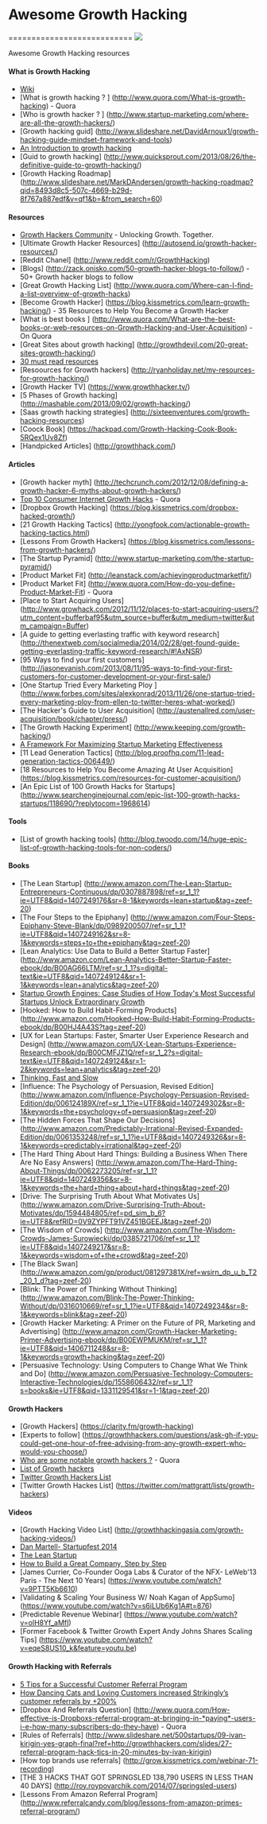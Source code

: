 # Awesome Growth Hacking
===========================
<img src="http://vobi.ge/static/img/growth_hacking.jpg">

Awesome Growth Hacking resources

#### What is Growth Hacking
* [Wiki](http://en.wikipedia.org/wiki/Growth_hacking) 
* [What is growth hacking ? ] (http://www.quora.com/What-is-growth-hacking) - Quora
* [Who is growth hacker ? ] (http://www.startup-marketing.com/where-are-all-the-growth-hackers/)
* [Growth hacking guid] (http://www.slideshare.net/DavidArnoux1/growth-hacking-guide-mindset-framework-and-tools)
* [An Introduction to growth hacking](http://blog.clarity.fm/an-introduction-to-growth-hacking-3-quotes-to-explain-the-future-of-marketing/)
* [Guid to growth hacking] (http://www.quicksprout.com/2013/08/26/the-definitive-guide-to-growth-hacking/)
* [Growth Hacking Roadmap] (http://www.slideshare.net/MarkDAndersen/growth-hacking-roadmap?qid=8493d8c5-507c-4669-b29d-8f767a887edf&v=qf1&b=&from_search=60)
 
#### Resources
* [Growth Hackers Community](https://growthhackers.com/) - Unlocking Growth. Together.
* [Ultimate Growth Hacker Resources] (http://autosend.io/growth-hacker-resources/)
* [Reddit Chanel] (http://www.reddit.com/r/GrowthHacking)
* [Blogs] (http://zack.onisko.com/50-growth-hacker-blogs-to-follow/) - 50+ Growth hacker blogs to follow
* [Great Growth Hacking List] (http://www.quora.com/Where-can-I-find-a-list-overview-of-growth-hacks)
* [Become Growth Hacker] (https://blog.kissmetrics.com/learn-growth-hacking/) - 35 Resources to Help You Become a Growth Hacker
* [What is best books ] (http://www.quora.com/What-are-the-best-books-or-web-resources-on-Growth-Hacking-and-User-Acquisition) - On Quora
* [Great Sites about growth hacking] (http://growthdevil.com/20-great-sites-growth-hacking/)
* [30 must read resources](http://writtent.com/blog/30-must-read-growth-hacking-resources-digital-marketers/)
* [Resoources for Growth hackers] (http://ryanholiday.net/my-resources-for-growth-hacking/)
* [Growth Hacker TV] (https://www.growthhacker.tv/)
* [5 Phases of Growth hacking] (http://mashable.com/2013/09/02/growth-hacking/)
* [Saas growth hacking strategies] (http://sixteenventures.com/growth-hacking-resources)
* [Coock Book] (https://hackpad.com/Growth-Hacking-Cook-Book-5RQex1Uv8Zf)
* [Handpicked Articles] (http://growthhack.com/)

#### Articles
* [Growth hacker myth] (http://techcrunch.com/2012/12/08/defining-a-growth-hacker-6-myths-about-growth-hackers/)
* [Top 10 Consumer Internet Growth Hacks](http://www.quora.com/What-are-the-Top-10-Consumer-Internet-Growth-Hacks-that-have-been-A-B-tested) - Quora
* [Dropbox Growth Hacking] (https://blog.kissmetrics.com/dropbox-hacked-growth/)
* [21 Growth Hacking Tactics] (http://yongfook.com/actionable-growth-hacking-tactics.html)
* [Lessons From Growth Hackers] (https://blog.kissmetrics.com/lessons-from-growth-hackers/)
* [The Startup Pyramid] (http://www.startup-marketing.com/the-startup-pyramid/)
* [Product Market Fit] (http://leanstack.com/achievingproductmarketfit/)
* [Product Market Fit] (http://www.quora.com/How-do-you-define-Product-Market-Fit) - Quora
* [Place to Start Acquiring Users] (http://www.growhack.com/2012/11/12/places-to-start-acquiring-users/?utm_content=bufferbaf95&utm_source=buffer&utm_medium=twitter&utm_campaign=Buffer)
* [A guide to getting everlasting traffic with keyword research] (http://thenextweb.com/socialmedia/2014/02/28/get-found-guide-getting-everlasting-traffic-keyword-research/#!AxNSR)
* [95 Ways to find your first customers] (http://jasonevanish.com/2013/08/11/95-ways-to-find-your-first-customers-for-customer-development-or-your-first-sale/)
* [One Startup Tried Every Marketing Ploy ] (http://www.forbes.com/sites/alexkonrad/2013/11/26/one-startup-tried-every-marketing-ploy-from-ellen-to-twitter-heres-what-worked/)
* [The Hacker's Guide to User Acquisition] (http://austenallred.com/user-acquisition/book/chapter/press/)
* [The Growth Hacking Experiment] (http://www.keeping.com/growth-hacking/)
* [A Framework For Maximizing Startup Marketing Effectiveness](http://tomtunguz.com/building-a-customer-acquisition-machine/)
* [11 Lead Generation Tactics] (http://blog.proofhq.com/11-lead-generation-tactics-006449/)
* [18 Resources to Help You Become Amazing At User Acquisition] (https://blog.kissmetrics.com/resources-for-customer-acquisition/)
* [An Epic List of 100 Growth Hacks for Startups] (http://www.searchenginejournal.com/epic-list-100-growth-hacks-startups/118690/?replytocom=1968614)


#### Tools 
* [List of growth hacking tools] (http://blog.twoodo.com/14/huge-epic-list-of-growth-hacking-tools-for-non-coders/)

#### Books
* [The Lean Startup] (http://www.amazon.com/The-Lean-Startup-Entrepreneurs-Continuous/dp/0307887898/ref=sr_1_1?ie=UTF8&qid=1407249176&sr=8-1&keywords=lean+startup&tag=zeef-20)
* [The Four Steps to the Epiphany] (http://www.amazon.com/Four-Steps-Epiphany-Steve-Blank/dp/0989200507/ref=sr_1_1?ie=UTF8&qid=1407249162&sr=8-1&keywords=steps+to+the+epiphany&tag=zeef-20)
* [Lean Analytics: Use Data to Build a Better Startup Faster] (http://www.amazon.com/Lean-Analytics-Better-Startup-Faster-ebook/dp/B00AG66LTM/ref=sr_1_1?s=digital-text&ie=UTF8&qid=1407249124&sr=1-1&keywords=lean+analytics&tag=zeef-20)
* [Startup Growth Engines: Case Studies of How Today's Most Successful Startups Unlock Extraordinary Growth](http://www.amazon.com/Startup-Growth-Engines-Successful-Extraordinary-ebook/dp/B00LA95B68/ref=sr_1_2?ie=UTF8&qid=1407249188&sr=8-2&keywords=growth+hacking&tag=zeef-20)
* [Hooked: How to Build Habit-Forming Products] (http://www.amazon.com/Hooked-How-Build-Habit-Forming-Products-ebook/dp/B00HJ4A43S?tag=zeef-20)
* [UX for Lean Startups: Faster, Smarter User Experience Research and Design] (http://www.amazon.com/UX-Lean-Startups-Experience-Research-ebook/dp/B00CMFJZ1Q/ref=sr_1_2?s=digital-text&ie=UTF8&qid=1407249124&sr=1-2&keywords=lean+analytics&tag=zeef-20)
* [Thinking, Fast and Slow](http://www.amazon.com/Thinking-Fast-Slow-Daniel-Kahneman/dp/0374533555/ref=sr_1_1?ie=UTF8&qid=1407249259&sr=8-1&keywords=thinking+fast+and+slow&tag=zeef-20)
* [Influence: The Psychology of Persuasion, Revised Edition] (http://www.amazon.com/Influence-Psychology-Persuasion-Revised-Edition/dp/006124189X/ref=sr_1_1?ie=UTF8&qid=1407249302&sr=8-1&keywords=the+psychology+of+persuasion&tag=zeef-20)
* [The Hidden Forces That Shape Our Decisions] (http://www.amazon.com/Predictably-Irrational-Revised-Expanded-Edition/dp/0061353248/ref=sr_1_1?ie=UTF8&qid=1407249326&sr=8-1&keywords=predictably+irrational&tag=zeef-20)
* [The Hard Thing About Hard Things: Building a Business When There Are No Easy Answers] (http://www.amazon.com/The-Hard-Thing-About-Things/dp/0062273205/ref=sr_1_1?ie=UTF8&qid=1407249356&sr=8-1&keywords=the+hard+thing+about+hard+things&tag=zeef-20)
* [Drive: The Surprising Truth About What Motivates Us] (http://www.amazon.com/Drive-Surprising-Truth-About-Motivates/dp/1594484805/ref=pd_sim_b_6?ie=UTF8&refRID=0V9ZYPFT91VZ451BGEEJ&tag=zeef-20)
* [The Wisdom of Crowds] (http://www.amazon.com/The-Wisdom-Crowds-James-Surowiecki/dp/0385721706/ref=sr_1_1?ie=UTF8&qid=1407249217&sr=8-1&keywords=wisdom+of+the+crowd&tag=zeef-20)
* [The Black Swan] (http://www.amazon.com/gp/product/081297381X/ref=wsirn_dp_u_b_T2_20_1_d?tag=zeef-20)
* [Blink: The Power of Thinking Without Thinking] (http://www.amazon.com/Blink-The-Power-Thinking-Without/dp/0316010669/ref=sr_1_1?ie=UTF8&qid=1407249234&sr=8-1&keywords=blink&tag=zeef-20)
* [Growth Hacker Marketing: A Primer on the Future of PR, Marketing and Advertising] (http://www.amazon.com/Growth-Hacker-Marketing-Primer-Advertising-ebook/dp/B00EWPMUKM/ref=sr_1_1?ie=UTF8&qid=1406711248&sr=8-1&keywords=growth+hacking&tag=zeef-20)
* [Persuasive Technology: Using Computers to Change What We Think and Do] (http://www.amazon.com/Persuasive-Technology-Computers-Interactive-Technologies/dp/1558606432/ref=sr_1_1?s=books&ie=UTF8&qid=1331129541&sr=1-1&tag=zeef-20)

#### Growth Hackers 
* [Growth Hackers] (https://clarity.fm/growth-hacking)
* [Experts to follow] (https://growthhackers.com/questions/ask-gh-if-you-could-get-one-hour-of-free-advising-from-any-growth-expert-who-would-you-choose/)
* [Who are some notable growth hackers ?](http://www.quora.com/Who-are-some-notable-growth-hackers) - Quora
* [List of Growth hackers](http://startitup.co/guides/628/list-of-growth-hackers)
* [Twitter Growth Hackers List](https://twitter.com/ukituki/lists/growth-hackers)
* [Twitter Growth Hackes List] (https://twitter.com/mattgratt/lists/growth-hackers)

#### Videos 

* [Growth Hacking Video List] (http://growthhackingasia.com/growth-hacking-videos/)
* [Dan Martell- Startupfest 2014](https://www.youtube.com/watch?v=OBhq9QUEia8)
* [The Lean Startup](https://www.youtube.com/watch?v=fEvKo90qBns#t=2579)
* [How to Build a Great Company, Step by Step](https://www.youtube.com/watch?v=1RTcXwJuCaU)
* [James Currier, Co-Founder Ooga Labs & Curator of the NFX- LeWeb'13 Paris - The Next 10 Years] (https://www.youtube.com/watch?v=9PTT5Kb6610)
* [Validating & Scaling Your Business W/ Noah Kagan of AppSumo] (https://www.youtube.com/watch?v=s6iLUb6Kg1A#t=876)
* [Predictable Revenue Webinar] (https://www.youtube.com/watch?v=olH8Yf_aMfI)
* [Former Facebook & Twitter Growth Expert Andy Johns Shares Scaling Tips] (https://www.youtube.com/watch?v=eqeS8US10_k&feature=youtu.be)

#### Growth Hacking with Referrals
* [5 Tips for a Successful Customer Referral Program](https://www.salesforce.com/blog/2013/08/customer-referral-program.html?utm_content=buffer2ca36&utm_source=buffer&utm_medium=twitter&utm_campaign=Buffer)
* [How Dancing Cats and Loving Customers increased Strikingly’s customer referrals by +200%](http://www.referralsaasquatch.com/what-do-dancing-cats-loving-customers-and-strikingly-have-in-common/)
* [Dropbox And Referrals Question] (http://www.quora.com/How-effective-is-Dropboxs-referral-program-at-bringing-in-*paying*-users-i-e-how-many-subscribers-do-they-have) - Quora
* [Rules of Referrals] (http://www.slideshare.net/500startups/09-ivan-kirigin-yes-graph-final?ref=http://growthhackers.com/slides/27-referral-program-hack-tics-in-20-minutes-by-ivan-kirigin)
* [How top brands use referrals] (http://grow.kissmetrics.com/webinar-71-recording)
* [THE 3 HACKS THAT GOT SPRINGSLED 138,790 USERS IN LESS THAN 40 DAYS] (http://roy.roypovarchik.com/2014/07/springsled-users)
* [Lessons From Amazon Referral Program] (http://www.referralcandy.com/blog/lessons-from-amazon-primes-referral-program/)


 

